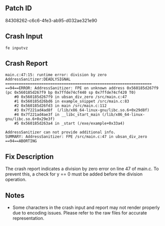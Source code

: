 
## Patch ID
84308262-c6c6-4fe3-ab95-d032ae321e90

## Crash Input
```
fe inputvz
```

## Crash Report
```
main.c:47:15: runtime error: division by zero
AddressSanitizer:DEADLYSIGNAL
=================================================================
==94==ERROR: AddressSanitizer: FPE on unknown address 0x560185d267f9 (pc 0x560185d267f9 bp 0x7ffde74cf440 sp 0x7ffde74cf420 T0)
    #0 0x560185d267f9 in ubsan_div_zero /src/main.c:47
    #1 0x560185d26bd6 in example_snippet /src/main.c:83
    #2 0x560185d26fd3 in main /src/main.c:112
    #3 0x7f221ad4ad8f  (/lib/x86_64-linux-gnu/libc.so.6+0x29d8f)
    #4 0x7f221ad4ae3f in __libc_start_main (/lib/x86_64-linux-gnu/libc.so.6+0x29e3f)
    #5 0x560185d263a4 in _start (/exe/example+0x33a4)

AddressSanitizer can not provide additional info.
SUMMARY: AddressSanitizer: FPE /src/main.c:47 in ubsan_div_zero
==94==ABORTING

```

## Fix Description
The crash report indicates a division by zero error on line 47 of main.c. To prevent this, a check for y == 0 must be added before the division operation.

## Notes
- Some characters in the crash input and report may not render properly due to encoding issues. Please refer to the raw files for accurate representation.
